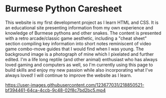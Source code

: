 # Burmese Python Caresheet
This website is my first development project as I learn HTML and CSS. It is an educational site presenting information from my own experience and knowledge of Burmese pythons and other snakes. The content is presented with a retro arcade/classic game aesthetic, including a "cheat sheet" section compiling key information into short notes reminiscent of video game combo-move guides that I would find when I was young. The background image is a photograph of mine which I pixelated and further edited. I'm a life long reptile (and other animal) enthusiast who has always loved gaming and computers as well, so I'm currently using this page to build skills and enjoy my new passion while also incorporating what I've always loved! I will continue to improve the website as I learn.








https://user-images.githubusercontent.com/123677031/218850521-bf394461-64ca-4ccb-9c48-02f8c7bd2bc5.mp4









